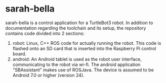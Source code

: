 # sarah-bella
sarah-bella is a control application for a TurtleBot3 robot. In addition to documentation regarding the toolchain and its setup,
the repository contains code divided into 2 sections:
1) robot: Linux, C++ ROS code for actually running the robot. This code is flashed onto an SD card that is inserted into
          the Raspberry Pi control board.
2) android: An Android tablet is used as the robot user interface, communicating to the robot via wi-fi. The android application "SBAssistant"
         makes use of ROSJava. The device is assumed to be Android 7.0 or higher (version 24).
